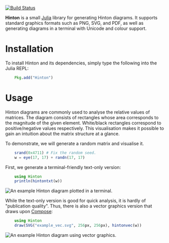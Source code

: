 [![Build Status][travis_badge]][travis]

**Hinton** is a small [Julia][julia] library for generating Hinton diagrams.
It supports standard graphics formats such as PNG, SVG, and PDF, as well as
generating diagrams in a terminal with Unicode and colour support.

[julia]: http://julialang.org/

# Installation #

To install Hinton and its dependencies, simply type the following
into the Julia REPL:

```julia
    Pkg.add("Hinton")
```

# Usage #

Hinton diagrams are commonly used to analyse the relative values of matrices.
The diagram consists of rectangles whose area corresponds to the magnitude
of the given element.  White/black rectangles correspond to positive/negative
values respectively.  This visualisation makes it possible to gain an intuition
about the matrix structure at a glance.

To demonstrate, we will generate a random matrix and visualise it.

```julia
    srand(0x4711) # Fix the random seed.
    w = eye(17, 17) + randn(17, 17)
```

First, we generate a terminal-friendly text-only version:

```julia
    using Hinton
    println(hintontxt(w))
```

![An example Hinton diagram plotted in a terminal.][example_txt]

While the text-only version is good for quick analysis, it is hardly of
"publication quality".  Thus, there is also a vector graphics version that
draws upon [Compose][compose]:

```julia
    using Hinton
    draw(SVG("example_vec.svg", 256px, 256px), hintonvec(w))
```

![An example Hinton diagram using vector graphics.][example_vec]

[travis]: https://travis-ci.org/ninjin/Hinton.jl
[travis_badge]: https://img.shields.io/travis/ninjin/Hinton.jl/master.svg?style=flat
[example_txt]: https://raw.githubusercontent.com/ninjin/Hinton.jl/master/examples/example_txt.png
[example_vec]: https://raw.githubusercontent.com/ninjin/Hinton.jl/master/examples/example_vec.png
[compose]: http://composejl.org/
